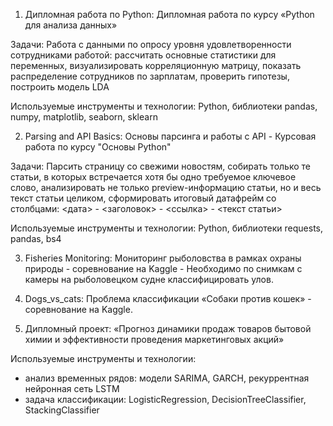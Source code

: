 1. Дипломная работа по Python: Дипломная работа по курсу «Python для анализа данных»

Задачи: Работа с данными по опросу уровня удовлетворенности сотрудниками работой: рассчитать основные статистики для переменных, визуализировать корреляционную матрицу, показать распределение сотрудников по зарплатам, проверить гипотезы, построить модель LDA

Используемые инструменты и технологии: Python, библиотеки pandas, numpy, matplotlib, seaborn, sklearn


2. Parsing and API Basics: Основы парсинга и работы с API - Курсовая работа по курсу "Основы Python"

Задачи: Парсить страницу со свежими новостям, собирать только те статьи, в которых встречается хотя бы одно требуемое ключевое слово, анализировать не только preview-информацию статьи, но и весь текст статьи целиком, сформировать итоговый датафрейм со столбцами: <дата> - <заголовок> - <ссылка> - <текст статьи>

Используемые инструменты и технологии: Python, библиотеки requests, pandas, bs4

3. Fisheries Monitoring: Мониторинг рыболовства в рамках охраны природы - соревнование на Kaggle - Необходимо по снимкам с камеры на рыболовецком судне классифицировать улов.

4. Dogs_vs_cats: Проблема классификации «Собаки против кошек» - соревнование на Kaggle.

5. Дипломный проект: «Прогноз динамики продаж товаров бытовой химии и эффективности проведения маркетинговых акций»

Используемые инструменты и технологии: 
   - анализ временных рядов: модели SARIMA, GARCH, рекуррентная нейронная сеть LSTM
   - задача классификации: LogisticRegression, DecisionTreeClassifier,  StackingClassifier 